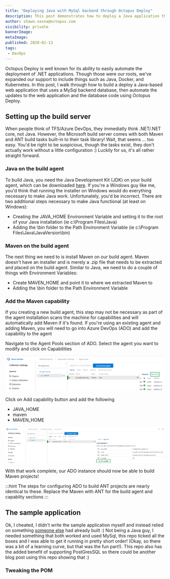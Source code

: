 ```yaml
---
title: "Deploying Java with MySql backend through Octopus Deploy"
description: This post demonstrates how to deploy a Java application that uses a MySql backend using Octopus Deploy.
author: shawn.sesna@octopus.com
visibility: private
bannerImage: 
metaImage: 
published: 2020-01-13
tags:
 - DevOps
---
```


Octopus Deploy is well known for its ability to easily automate the deployment of .NET applications.  Though those were our roots, we've expanded our support to include things such as Java, Docker, and Kubernetes.  In this post, I walk through how to build a deploy a Java-based web application that uses a MySql backend database, then automate the updates to the web application and the database code using Octopus Deploy.

## Setting up the build server
When people think of TFS/Azure DevOps, they immediatly think .NET/.NET core, not Java.  However, the Microsoft build server comes with both Maven and ANT build tasks built-in to their task library!  Wait, that seems ... too easy.  You'd be right to be suspicious, though the tasks exist, they don't actually work without a little configuration :)  Luckily for us, it's all rather straight forward.

### Java on the build agent
To build Java, you need the Java Development Kit (JDK) on your build agent, which can be downloaded [here](https://www.oracle.com/technetwork/java/javase/downloads/index.html).  If you're a Windows guy like me, you'd think that running the installer on Windows would do everything necessary to make Java work.  Unfortunately, you'd be incorrect.  There are two additional steps necessary to make Java functional (at least on Windows):

- Creating the JAVA_HOME Environment Variable and setting it to the root of your Java installation (ie c:\Program Files\Java)
- Adding the \bin folder to the Path Environment Variable (ie c:\Program Files\Java\JavaVersion\bin)

### Maven on the build agent
The next thing we need to is install Maven on our build agent.  Maven doesn't have an installer and is merely a .zip file that needs to be extracted and placed on the build agent.  Similar to Java, we need to do a couple of things with Environment Variables:

- Create MAVEN_HOME and point it to where we extracted Maven to
- Adding the \bin folder to the Path Environment Variable

### Add the Maven capability
If you creating a new build agent, this step may not be necessary as part of the agent installation scans the machine for capabilities and will automatically add Maven if it's found.  If you're using an existing agent and adding Maven, you will need to go into Azure DevOps (ADO) and add the capability to the agent

Navigate to the Agent Pools section of ADO.  Select the agent you want to modify and click on Capabilities

![](ado-agent-pools.png)

Click on Add capability button and add the following

- JAVA_HOME 
- maven
- MAVEN_HOME

![](ado-add-capability.png)

With that work complete, our ADO instance should now be able to build Maven projects!

:::hint
The steps for configuring ADO to build ANT projects are nearly identical to these.  Replace the Maven with ANT for the build agent and capablity sections
:::

## The sample application
Ok, I cheated, I didn't write the sample application myself and instead relied on something [someone else](https://github.com/spring-petclinic/spring-framework-petclinic) had already built :)  Not being a Java guy, I needed something that both worked and used MySql, this repo ticked all the boxes and I was able to get it running in pretty short order!  (Okay, so there was a bit of a learning curve, but that was the fun part!).  This repo also has the added benefit of supporting PostGresSQL so there could be another blog post using this repo showing that :)

### Tweaking the POM